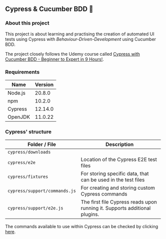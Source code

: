 ## Cypress & Cucumber BDD 🤖

### About this project

This project is about learning and practising the creation of automated UI tests using 
Cypress with *Behaviour-Driven-Development* using Cucumber BDD. 

The project closely follows the Udemy course called 
[Cypress with Cucumber BDD - Beginner to Expert in 9 Hours!](https://www.udemy.com/course/cypress-with-cucumber-bdd-beginner-to-expert-in-9-hours).

### Requirements

| Name    | Version |
|---------|---------|
| Node.js | 20.8.0  |
| npm     | 10.2.0  |
| Cypress | 12.14.0 |
| OpenJDK | 11.0.22 |

### Cypress' structure

| Folder / File                 | Description                                                                |
|-------------------------------|----------------------------------------------------------------------------|
| `cypress/downloads`           |                                                                            |
| `cypress/e2e`                 | Location of the Cypress E2E test files                                     |
| `cypress/fixtures`            | For storing specific data, that can be used in the test files              |
| `cypress/support/commands.js` | For creating and storing custom Cypress commands                           |
| `cypress/support/e2e.js`      | The first file Cypress reads upon running it. Supports additional plugins. |

The commands available to use within Cypress can be checked by clicking
[here](https://docs.cypress.io/api/table-of-contents).

